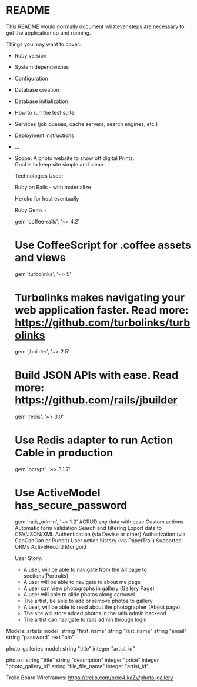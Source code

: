# README

This README would normally document whatever steps are necessary to get the
application up and running.

Things you may want to cover:

* Ruby version

* System dependencies

* Configuration

* Database creation

* Database initialization

* How to run the test suite

* Services (job queues, cache servers, search engines, etc.)

* Deployment instructions

* ...

- Scope: A photo website to show off digital Prints.  
  Goal is to keep site simple and clean.

  Technologies Used:

  Ruby on Rails -  with materialize

  Heroku for host eventually

  Ruby Gems -

  gem 'coffee-rails', '~> 4.2'
  # Use CoffeeScript for .coffee assets and views

  gem 'turbolinks', '~> 5'
  # Turbolinks makes navigating your web application faster. Read more: https://github.com/turbolinks/turbolinks

  gem 'jbuilder', '~> 2.5'
  # Build JSON APIs with ease. Read more: https://github.com/rails/jbuilder

  gem 'redis', '~> 3.0'
  # Use Redis adapter to run Action Cable in production

  gem 'bcrypt', '~> 3.1.7'
  # Use ActiveModel has_secure_password

  gem 'rails_admin', '~> 1.2'
  #CRUD any data with ease
    Custom actions
    Automatic form validation
    Search and filtering
    Export data to CSV/JSON/XML
    Authentication (via Devise or other)
    Authorization (via CanCanCan or Pundit)
    User action history (via PaperTrail)
    Supported ORMs
    ActiveRecord
    Mongoid



  User Story:  
  * A user, will be able to navigate from the All page to sections(Portraits)
  * A user will be able to navigate to about me page
  * A user can view photographs in gallery (Gallery Page)
  * A user will able to slide photos along carousel
  * The artist, be able to add or remove photos to gallery
  * A user, will be able to read about the photographer (About page)
  * The site will store added photos in the rails admin backend
  * The artist can navigate to rails admin through login

Models:
  artists model:
    string "first_name"
    string "last_name"
    string "email"
    string "password"
    text "bio"

  photo_galleries model:
    string "title"
    integer "artist_id"

  photos:
    string "title"
    string "description"
    integer "price"
    integer "photo_gallery_id"
    string "file_file_name"
    integer "artist_id"

  Trello Board Wireframes:
  https://trello.com/b/xe4IkaZy/photo-gallery
